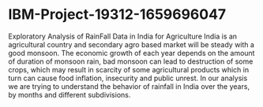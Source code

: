 # IBM-Project-19312-1659696047
Exploratory Analysis of RainFall Data in India for Agriculture
India is an agricultural country and secondary agro based market will be steady with a good monsoon. The economic growth of each year depends on the amount of duration of monsoon rain, bad monsoon can lead to destruction of some crops, which may result in scarcity of some agricultural products which in turn can cause food inflation, insecurity and public unrest. In our analysis we are trying to understand the behavior of rainfall in India over the years, by months and different subdivisions.
